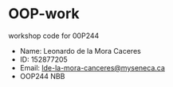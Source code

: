 # OOP-work
workshop code for 00P244

- Name: Leonardo de la Mora Caceres 
- ID: 152877205
- Email: lde-la-mora-canceres@myseneca.ca
- OOP244 NBB
